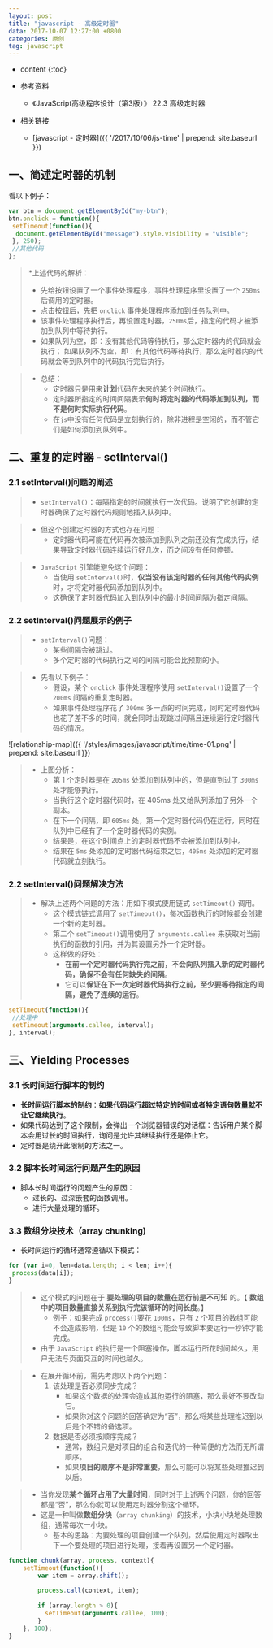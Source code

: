 ```yaml
---
layout: post
title: "javascript - 高级定时器"
data: 2017-10-07 12:27:00 +0800
categories: 原创
tag: javascript
---
```

* content
{:toc}

* 参考资料
    + 《JavaScript高级程序设计（第3版）》 22.3 高级定时器

* 相关链接
    + [javascript - 定时器]({{ '/2017/10/06/js-time' | prepend: site.baseurl }})

<!-- more -->

## 一、简述定时器的机制

看以下例子：

```js
var btn = document.getElementById("my-btn");
btn.onclick = function(){
 setTimeout(function(){
  document.getElementById("message").style.visibility = "visible";
 }, 250);
 //其他代码
}; 
```

> *上述代码的解析：
>   * 先给按钮设置了一个事件处理程序，事件处理程序里设置了一个 `250ms` 后调用的定时器。
>   * 点击按钮后，先把 `onclick` 事件处理程序添加到任务队列中。
>   * 该事件处理程序执行后，再设置定时器，`250ms`后，指定的代码才被添加到队列中等待执行。
>   * 如果队列为空，即：没有其他代码等待执行，那么定时器内的代码就会执行；
     如果队列不为空，即：有其他代码等待执行，那么定时器内的代码就会等到队列中的代码执行完后执行。

> * 总结：
>   * 定时器只是用来**计划**代码在未来的某个时间执行。
>   * 定时器所指定的时间间隔表示**何时将定时器的代码添加到队列，而不是何时实际执行代码**。
>   * 在`js`中没有任何代码是立刻执行的，除非进程是空闲的，而不管它们是如何添加到队列中。

## 二、重复的定时器 - setInterval()

### 2.1 setInterval()问题的阐述

> * `setInterval()`：每隔指定的时间就执行一次代码。说明了它创建的定时器确保了定时器代码规则地插入队列中。

> * 但这个创建定时器的方式也存在问题：
>    * 定时器代码可能在代码再次被添加到队列之前还没有完成执行，结果导致定时器代码连续运行好几次，而之间没有任何停顿。
    
> * `JavaScript` 引擎能避免这个问题：
>    * 当使用 `setInterval()`时，**仅当没有该定时器的任何其他代码实例**时，才将定时器代码添加到队列中。
>    * 这确保了定时器代码加入到队列中的最小时间间隔为指定间隔。

### 2.2 setInterval()问题展示的例子

> * `setInterval()`问题：
>    * 某些间隔会被跳过。
>    * 多个定时器的代码执行之间的间隔可能会比预期的小。

> * 先看以下例子：
>    * 假设，某个 `onclick` 事件处理程序使用 `setInterval()`设置了一个 `200ms` 间隔的重复定时器。
>    * 如果事件处理程序花了 `300ms` 多一点的时间完成，同时定时器代码也花了差不多的时间，就会同时出现跳过间隔且连续运行定时器代码的情况。

![relationship-map]({{ '/styles/images/javascript/time/time-01.png' | prepend: site.baseurl }})

> * 上图分析：
>    * 第 1 个定时器是在 `205ms` 处添加到队列中的，但是直到过了 `300ms` 处才能够执行。
>    * 当执行这个定时器代码时，在 405ms 处又给队列添加了另外一个副本。
>    * 在下一个间隔，即 `605ms` 处，第一个定时器代码仍在运行，同时在队列中已经有了一个定时器代码的实例。
>    * 结果是，在这个时间点上的定时器代码不会被添加到队列中。
>    * 结果在 `5ms` 处添加的定时器代码结束之后，`405ms` 处添加的定时器代码就立刻执行。

### 2.2 setInterval()问题解决方法

> * 解决上述两个问题的方法：用如下模式使用链式 `setTimeout()` 调用。
>    * 这个模式链式调用了 `setTimeout()`，每次函数执行的时候都会创建一个新的定时器。
>    * 第二个 `setTimeout()`调用使用了 `arguments.callee` 来获取对当前执行的函数的引用，并为其设置另外一个定时器。
>    * 这样做的好处：
>        * **在前一个定时器代码执行完之前，不会向队列插入新的定时器代码，确保不会有任何缺失的间隔**。
>        * 它可以**保证在下一次定时器代码执行之前，至少要等待指定的间隔，避免了连续的运行**。

```js
setTimeout(function(){
 //处理中
 setTimeout(arguments.callee, interval);
}, interval); 
```

## 三、Yielding Processes 

### 3.1 长时间运行脚本的制约

* **长时间运行脚本的制约**：**如果代码运行超过特定的时间或者特定语句数量就不让它继续执行**。
* 如果代码达到了这个限制，会弹出一个浏览器错误的对话框：告诉用户某个脚本会用过长的时间执行，询问是允许其继续执行还是停止它。
* 定时器是绕开此限制的方法之一。   

### 3.2 脚本长时间运行问题产生的原因

* 脚本长时间运行的问题产生的原因：
    * 过长的、过深嵌套的函数调用。
    * 进行大量处理的循环。

### 3.3 数组分块技术（array chunking)

* 长时间运行的循环通常遵循以下模式：

```js
for (var i=0, len=data.length; i < len; i++){
 process(data[i]);
} 
```

> * 这个模式的问题在于 **要处理的项目的数量在运行前是不可知** 的。【 **数组中的项目数量直接关系到执行完该循环的时间长度**。】
>    * 例子：如果完成 `process()`要花 `100ms`，只有 `2` 个项目的数组可能不会造成影响，但是 `10` 个的数组可能会导致脚本要运行一秒钟才能完成。
> * 由于 `JavaScript` 的执行是一个阻塞操作，脚本运行所花时间越久，用户无法与页面交互的时间也越久。

> * 在展开循环前，需先考虑以下两个问题：
>    1. 该处理是否必须同步完成？
>        * 如果这个数据的处理会造成其他运行的阻塞，那么最好不要改动它。
>        * 如果你对这个问题的回答确定为“否”，那么将某些处理推迟到以后是个不错的备选项。 
>    2. 数据是否必须按顺序完成？
>        * 通常，数组只是对项目的组合和迭代的一种简便的方法而无所谓顺序。
>        * 如果**项目的顺序不是非常重要**，那么可能可以将某些处理推迟到以后。

> * 当你发现**某个循环占用了大量时间**，同时对于上述两个问题，你的回答都是“否”，那么你就可以使用定时器分割这个循环。
> * 这是一种叫做**数组分块**（`array chunking`）的技术，小块小块地处理数组，通常每次一小块。
>   * 基本的思路：为要处理的项目创建一个队列，然后使用定时器取出下一个要处理的项目进行处理，接着再设置另一个定时器。

```js
function chunk(array, process, context){
    setTimeout(function(){
        var item = array.shift();
        
        process.call(context, item);
        
        if (array.length > 0){
          setTimeout(arguments.callee, 100);
        }
    }, 100);
} 
```